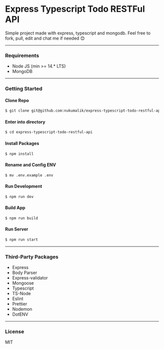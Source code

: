 # Express Typescript Todo RESTFul API

Simple project made with express, typescript and mongodb. Feel free to fork, pull, edit and chat me if needed 😊

---

### Requirements

- Node JS (min >= 14.\* LTS)
- MongoDB

---

### Getting Started

#### Clone Repo

```bash
$ git clone git@github.com:nukumalik/express-typescript-todo-restful-api.git
```

#### Enter into directory

```bash
$ cd express-typescript-todo-restful-api
```

#### Install Packages

```bash
$ npm install
```

#### Rename and Config ENV

```bash
$ mv .env.example .env
```

#### Run Development

```bash
$ npm run dev
```

#### Build App

```bash
$ npm run build
```

#### Run Server

```bash
$ npm run start
```

---

### Third-Party Packages

- Express
- Body Parser
- Express-validator
- Mongoose
- Typescript
- TS-Node
- Eslint
- Prettier
- Nodemon
- DotENV

---

### License

MIT
